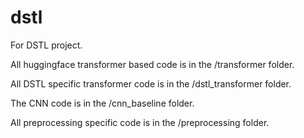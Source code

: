 # dstl
For DSTL project.

All huggingface transformer based code is in the /transformer folder.

All DSTL specific transformer code is in the /dstl_transformer folder.

The CNN code is in the /cnn_baseline folder.

All preprocessing specific code is in the /preprocessing folder.
